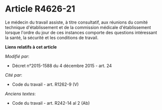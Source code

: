 # Article R4626-21

Le médecin du travail assiste, à titre consultatif, aux réunions du comité technique d'établissement et de la commission
médicale d'établissement lorsque l'ordre du jour de ces instances comporte des questions intéressant la santé, la sécurité et
les conditions de travail.

**Liens relatifs à cet article**

_Modifié par_:

  - Décret n°2015-1588 du 4 décembre 2015 - art. 24

_Cité par_:

  - Code du travail - art. R1262-9 (V)

_Anciens textes_:

  - Code du travail - art. R242-14 al 2 (Ab)
